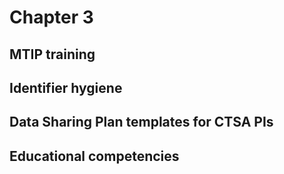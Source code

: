 # Chapter 3

## MTIP training
## Identifier hygiene
## Data Sharing Plan templates for CTSA PIs
## Educational competencies